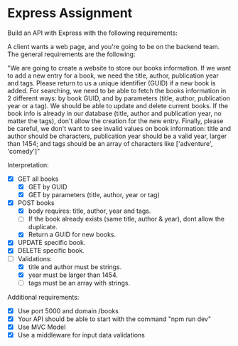 # Express Assignment

Build an API with Express with the following requirements:

A client wants a web page, and you're going to be on the backend team. The general requirements are the following:

"We are going to create a website to store our books information. If we want to add a new entry for a book, we need the title, author, publication year and tags. Please return to us a unique identifier (GUID) if a new book is added. For searching, we need to be able to fetch the books information in 2 different ways: by book GUID, and by parameters (title, author, publication year or a tag). We should be able to update and delete current books. If the book info is already in our database (title, author and publication year, no matter the tags), don't allow the creation for the new entry. Finally, please be careful, we don't want to see invalid values on book information: title and author should be characters, publication year should be a valid year, larger than 1454; and tags should be an array of characters like ['adventure', 'comedy']"

Interpretation:

- [X] GET all books
  - [X] GET by GUID
  - [X] GET by parameters (title, author, year or tag)
- [X] POST books
  - [X] body requires: title, author, year and tags.
  - [ ] If the book already exists (same title, author & year), dont allow the duplicate.
  - [X] Return a GUID for new books.
- [X] UPDATE specific book.
- [X] DELETE specific book.
- [ ] Validations:
  - [X] title and author must be strings.
  - [X] year must be larger than 1454.
  - [ ] tags must be an array with strings.

Additional requirements:

- [X] Use port 5000 and domain /books
- [X] Your API should be able to start with the command "npm run dev"
- [X] Use MVC Model
- [X] Use a middleware for input data validations
